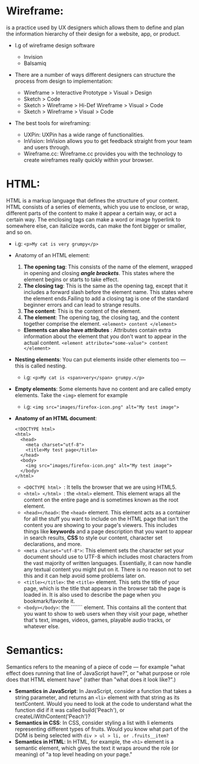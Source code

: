 # Wireframe: 
is a practice used by UX designers which allows them to define and plan the information hierarchy of their design for a website, app, or product.

- I.g of wireframe design software 
  - Invision
  -  Balsamiq

- There are a number of ways different designers can  structure the process from design to implementation:
  - Wireframe > Interactive Prototype > Visual > Design
  - Sketch > Code
  - Sketch > Wireframe > Hi-Def Wireframe > Visual > Code
  - Sketch > Wireframe > Visual > Code

- The best tools for wireframing:
  - UXPin: UXPin has a wide range of functionalities.
  - InVision: InVision allows you to get feedback straight from your team and users through.
  - Wireframe.cc: Wireframe.cc provides you with the          technology to create wireframes really quickly within your browser.

# HTML:
HTML is a markup language that defines the structure of your content. HTML consists of a series of elements, which you use to enclose, or wrap, different parts of the content to make it appear a certain way, or act a certain way. The enclosing tags can make a word or image hyperlink to somewhere else, can italicize words, can make the font bigger or smaller, and so on. 
- i.g: ``` <p>My cat is very grumpy</p> ```


- Anatomy of an HTML element:
  1. **The opening tag**: This consists of the name of the element, wrapped in opening and closing ***angle brackets***. This states where the element begins or starts to take effect.
  2. **The closing tag**: This is the same as the opening tag, except that it includes a forward slash before the element name. This states where the element ends.Failing to add a closing tag is one of the standard beginner errors and can lead to strange results.
  3. **The content**: This is the content of the element.
  4. **The element**: The opening tag, the closing tag, and the content together comprise the element. ```<element> content </element> ```
   - **Elements can also have attributes** :
   Attributes contain extra information about the element that you don't want to appear in the actual content.
   ```<element attribute="some-value"> content </element> ```

- **Nesting elements**:
  You can put elements inside other elements too — this is called nesting.
   - i.g: ```<p>My cat is <span>very</span> grumpy.</p> ```

- **Empty elements**: Some elements have no content and are called      empty elements. Take the ```<img>``` element for example
  - i.g: ``` <img src="images/firefox-icon.png" alt="My test image"> ```

- **Anatomy of an HTML document**:
  ```
  <!DOCTYPE html>
  <html>
    <head>
      <meta charset="utf-8">
      <title>My test page</title>
    </head>
    <body>
      <img src="images/firefox-icon.png" alt="My test image">
    </body>
  </html>
  ```
  - ```<DOCTYPE html> ```: It tells the browser that we are using HTML5.
  - ```<html> </html> ```: the ```<html>``` element. This element wraps all the content on the entire page and is sometimes known as the root element.
  - ``` <head></head> ```:  the ```<head>``` element. This element acts as a container for all the stuff you want to include on the HTML page that isn't the content you are showing to your page's viewers. This includes things like **keywords** and a page description that you want to appear in search results, **CSS** to style our content, character set declarations, and more.
  - ``` <meta charset="utf-8"> ```: This element sets the character set your document should use to UTF-8 which includes most characters from the vast majority of written languages. Essentially, it can now handle any textual content you might put on it. There is no reason not to set this and it can help avoid some problems later on.
  - ``` <title></title> ```: the ```<title>``` element. This sets the title of your page, which is the title that appears in the browser tab the page is loaded in. It is also used to describe the page when you bookmark/favorite it.
  - ``` <body></body> ```:  the ````<body>``` element. This contains all the content that you want to show to web users when they visit your page, whether that's text, images, videos, games, playable audio tracks, or whatever else.
  
# Semantics:
Semantics refers to the meaning of a piece of code — for example "what effect does running that line of JavaScript have?", or "what purpose or role does that HTML element have" (rather than "what does it look like?".) 

- **Semantics in JavaScript**:
In JavaScript, consider a function that takes a string parameter, and returns an ```<li>``` element with that string as its textContent. Would you need to look at the code to understand what the function did if it was called build('Peach'), or createLiWithContent('Peach')?
- **Semantics in CSS**:
In CSS, consider styling a list with li elements representing different types of fruits. Would you know what part of the DOM is being selected with ```div > ul > li, or .fruits__item?```
- **Semantics in HTML**:
  In HTML, for example, the ```<h1>``` element is a semantic element, which gives the text it wraps around the role (or meaning) of "a top level heading on your page."
